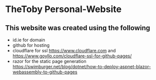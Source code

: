 # TheToby Personal-Website

## This website was created using the following

* id.ie for domain
* github for hosting
* cloudflare for ssl https://www.cloudflare.com and https://www.goyllo.com/cloudflare-ssl-for-github-pages/
* razor for the static page generation https://swimburger.net/blog/dotnet/how-to-deploy-aspnet-blazor-webassembly-to-github-pages